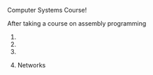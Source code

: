 Computer Systems Course!


After taking a course on assembly programming

1. 

2.


3.

4. Networks
